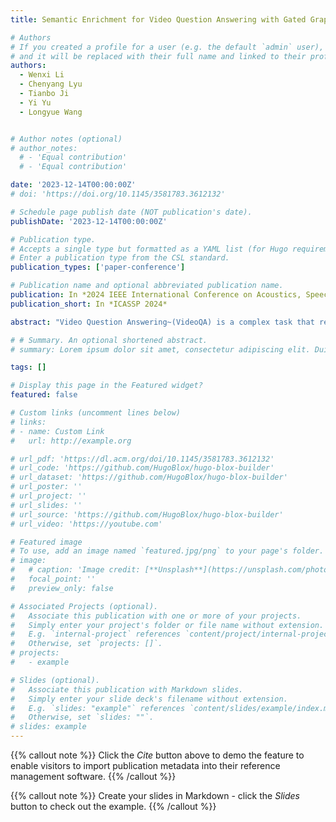 ```yaml
---
title: Semantic Enrichment for Video Question Answering with Gated Graph Neural Networks'

# Authors
# If you created a profile for a user (e.g. the default `admin` user), write the username (folder name) here
# and it will be replaced with their full name and linked to their profile.
authors:
  - Wenxi Li
  - Chenyang Lyu
  - Tianbo Ji
  - Yi Yu
  - Longyue Wang


# Author notes (optional)
# author_notes:
  # - 'Equal contribution'
  # - 'Equal contribution'

date: '2023-12-14T00:00:00Z'
# doi: 'https://doi.org/10.1145/3581783.3612132'

# Schedule page publish date (NOT publication's date).
publishDate: '2023-12-14T00:00:00Z'

# Publication type.
# Accepts a single type but formatted as a YAML list (for Hugo requirements).
# Enter a publication type from the CSL standard.
publication_types: ['paper-conference']

# Publication name and optional abbreviated publication name.
publication: In *2024 IEEE International Conference on Acoustics, Speech and Signal Processing*
publication_short: In *ICASSP 2024*

abstract: "Video Question Answering~(VideoQA) is a complex task that requires a deep understanding of a video to accurately answer questions. Existing methods often struggle to effectively integrate the visual and language-based semantic information, subsequently leading to an incomplete understanding of video content and sub-optimal performance. To address the challenge, we introduce a novel approach in this paper to enrich the semantics of video frames, questions, and answer candidates. Specifically, we parse video frames and questions into semantic graphs - visual semantic graph and question semantic graph, which captures information about objects, their attributes, and relationships. These graphs are then encoded using a Gated Graph Neural Network~(GGNN), For answer candidates, we propose to verbalize them using Large Language Models~(LLMs) to further inject more semantic information from visual and acoustic aspects. We evaluate our approach on benchmark VideoQA datasets: AVQA and Music-AVQA. Experimental results show that our approach outperforms competitive baseline models, achieving state-of-the-art performance on various question types."

# # Summary. An optional shortened abstract.
# summary: Lorem ipsum dolor sit amet, consectetur adipiscing elit. Duis posuere tellus ac convallis placerat. Proin tincidunt magna sed ex sollicitudin condimentum.

tags: []

# Display this page in the Featured widget?
featured: false

# Custom links (uncomment lines below)
# links:
# - name: Custom Link
#   url: http://example.org

# url_pdf: 'https://dl.acm.org/doi/10.1145/3581783.3612132'
# url_code: 'https://github.com/HugoBlox/hugo-blox-builder'
# url_dataset: 'https://github.com/HugoBlox/hugo-blox-builder'
# url_poster: ''
# url_project: ''
# url_slides: ''
# url_source: 'https://github.com/HugoBlox/hugo-blox-builder'
# url_video: 'https://youtube.com'

# Featured image
# To use, add an image named `featured.jpg/png` to your page's folder.
# image:
#   # caption: 'Image credit: [**Unsplash**](https://unsplash.com/photos/pLCdAaMFLTE)'
#   focal_point: ''
#   preview_only: false

# Associated Projects (optional).
#   Associate this publication with one or more of your projects.
#   Simply enter your project's folder or file name without extension.
#   E.g. `internal-project` references `content/project/internal-project/index.md`.
#   Otherwise, set `projects: []`.
# projects:
#   - example

# Slides (optional).
#   Associate this publication with Markdown slides.
#   Simply enter your slide deck's filename without extension.
#   E.g. `slides: "example"` references `content/slides/example/index.md`.
#   Otherwise, set `slides: ""`.
# slides: example
---
```


{{% callout note %}}
Click the _Cite_ button above to demo the feature to enable visitors to import publication metadata into their reference management software.
{{% /callout %}}

{{% callout note %}}
Create your slides in Markdown - click the _Slides_ button to check out the example.
{{% /callout %}}

<!-- Add the publication's **full text** or **supplementary notes** here. You can use rich formatting such as including [code, math, and images](https://docs.hugoblox.com/content/writing-markdown-latex/). -->
